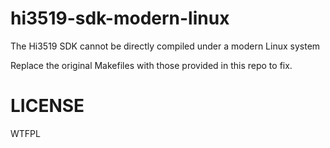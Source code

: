 # hi3519-sdk-modern-linux

The Hi3519 SDK cannot be directly compiled under a modern Linux system

Replace the original Makefiles with those provided in this repo to fix.

# LICENSE

WTFPL
